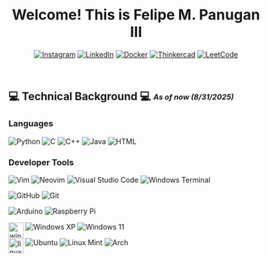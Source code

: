 <h1 align = "center" > Welcome! This is Felipe M. Panugan III </h1>
<div align="center">

[![Instagram](https://img.shields.io/badge/Instagram-%23E4405F.svg?logo=Instagram&logoColor=white)](https://instagram.com/@f3rdnotturd) 
[![LinkedIn](https://img.shields.io/badge/LinkedIn-%230077B5.svg?logo=LinkedIn&logoColor=white)](https://www.linkedin.com/in/felipepanuganiii/)
[![Docker](https://img.shields.io/badge/Docker-%230077B5.svg?logo=Docker&logoColor=white)](https://hub.docker.com/u/neoredcraft)
[![Thinkercad](https://img.shields.io/badge/Thinkercad-%230077B5.svg?logo=Thinkercad&logoColor=white)](https://www.tinkercad.com/users/jGYbviTBg5r?type=circuits)
[![LeetCode](https://img.shields.io/badge/LeetCode-%230077B5.svg?logo=LeetCode&logoColor=white)](https://leetcode.com/u/felipepanuganiii/)

</div>
<br>
  <h2>
    💻 Technical Background 💻  
    <sub><sup><em>As of now (8/31/2025)</em></sup></sub>
  </h2>
<h3>Languages</h3>

![Python](https://img.shields.io/badge/python-3670A0?style=for-the-badge&logo=python&logoColor=ffdd54) ![C](https://img.shields.io/badge/c-%2300599C.svg?style=for-the-badge&logo=c&logoColor=white) ![C++](https://img.shields.io/badge/c++-%2300599C.svg?style=for-the-badge&logo=c%2B%2B&logoColor=white) ![Java](https://img.shields.io/badge/java-%23ED8B00.svg?style=for-the-badge&logo=openjdk&logoColor=white) ![HTML](https://img.shields.io/badge/html5-%23E34F26.svg?&style=for-the-badge&logo=html5&logoColor=white)

<tab><h3>Developer Tools</h3>

![Vim](https://img.shields.io/badge/VIM-%2311AB00.svg?style=for-the-badge&logo=vim&logoColor=white)
![Neovim](https://img.shields.io/badge/NeoVim-%2357A143.svg?&style=for-the-badge&logo=neovim&logoColor=white)
![Visual Studio Code](https://img.shields.io/badge/Visual%20Studio%20Code-0078d7.svg?style=for-the-badge&logo=visual-studio-code&logoColor=white)
![Windows Terminal](https://img.shields.io/badge/Windows%20Terminal-%234D4D4D.svg?style=for-the-badge&logo=windows-terminal&logoColor=white) 


![GitHub](https://img.shields.io/badge/github-%23121011.svg?style=for-the-badge&logo=github&logoColor=white) 
![Git](https://img.shields.io/badge/git-%23F05033.svg?style=for-the-badge&logo=git&logoColor=white) 


 ![Arduino](https://img.shields.io/badge/-Arduino-00979D?style=for-the-badge&logo=Arduino&logoColor=white)
 ![Raspberry Pi](https://img.shields.io/badge/-RaspberryPi-C51A4A?style=for-the-badge&logo=Raspberry-Pi) 

<img align="left" src="https://cdn.jsdelivr.net/gh/devicons/devicon/icons/windows8/windows8-original.svg" height="30" alt="windows logo"  />

![Windows XP](https://img.shields.io/badge/Windows%20xp-003399?style=for-the-badge&logo=windowsxp&logoColor=white)
![Windows 11](https://img.shields.io/badge/Windows%2011-003399.svg?style=for-the-badge&logo=Windows%2011&logoColor=white)

<img align="left" src="https://cdn.jsdelivr.net/gh/devicons/devicon/icons/linux/linux-original.svg" height="30" alt="linux logo"  />

![Ubuntu](https://img.shields.io/badge/Ubuntu-E95420?style=for-the-badge&logo=ubuntu&logoColor=white)
![Linux Mint](https://img.shields.io/badge/Linux%20Mint-87CF3E?style=for-the-badge&logo=Linux%20Mint&logoColor=white)
![Arch](https://img.shields.io/badge/Arch%20Linux-1793D1?logo=arch-linux&logoColor=fff&style=for-the-badge)




</div>
